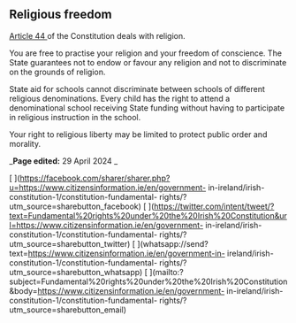 ##  Religious freedom

[ Article 44 ](http://www.irishstatutebook.ie/eli/cons/en/html#article44) of
the Constitution deals with religion.

You are free to practise your religion and your freedom of conscience. The
State guarantees not to endow or favour any religion and not to discriminate
on the grounds of religion.

State aid for schools cannot discriminate between schools of different
religious denominations. Every child has the right to attend a denominational
school receiving State funding without having to participate in religious
instruction in the school.

Your right to religious liberty may be limited to protect public order and
morality.

_**Page edited:** 29 April 2024 _

[
](https://facebook.com/sharer/sharer.php?u=https://www.citizensinformation.ie/en/government-
in-ireland/irish-constitution-1/constitution-fundamental-
rights/?utm_source=sharebutton_facebook) [
](https://twitter.com/intent/tweet/?text=Fundamental%20rights%20under%20the%20Irish%20Constitution&url=https://www.citizensinformation.ie/en/government-
in-ireland/irish-constitution-1/constitution-fundamental-
rights/?utm_source=sharebutton_twitter) [
](whatsapp://send?text=https://www.citizensinformation.ie/en/government-in-
ireland/irish-constitution-1/constitution-fundamental-
rights/?utm_source=sharebutton_whatsapp) [
](mailto:?subject=Fundamental%20rights%20under%20the%20Irish%20Constitution&body=https://www.citizensinformation.ie/en/government-
in-ireland/irish-constitution-1/constitution-fundamental-
rights/?utm_source=sharebutton_email) [ ](javascript:void\(0\))
